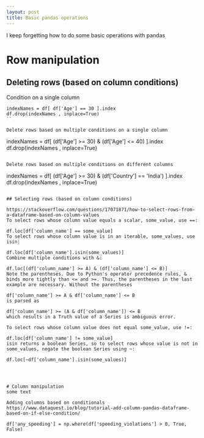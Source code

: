 ```yaml
---
layout: post
title: Basic pandas operations
---
```


I keep forgetting how to do some basic operations with pandas


# Row manipulation

## Deleting rows (based on column conditions)

Condition on a single column
```
indexNames = df[ df['Age'] == 30 ].index
df.drop(indexNames , inplace=True)
``

Delete rows based on multiple conditions on a single column
```
indexNames = df[ (df['Age'] >= 30) & (df['Age'] <= 40) ].index
df.drop(indexNames , inplace=True)
```

Delete rows based on multiple conditions on different columns
```
indexNames = df[ (df['Age'] >= 30) & (df['Country'] == 'India') ].index
df.drop(indexNames , inplace=True)
```

## Selecting rows (based on column conditions)

https://stackoverflow.com/questions/17071871/how-to-select-rows-from-a-dataframe-based-on-column-values
To select rows whose column value equals a scalar, some_value, use ==:

df.loc[df['column_name'] == some_value]
To select rows whose column value is in an iterable, some_values, use isin:

df.loc[df['column_name'].isin(some_values)]
Combine multiple conditions with &:

df.loc[(df['column_name'] >= A) & (df['column_name'] <= B)]
Note the parentheses. Due to Python's operator precedence rules, & binds more tightly than <= and >=. Thus, the parentheses in the last example are necessary. Without the parentheses

df['column_name'] >= A & df['column_name'] <= B
is parsed as

df['column_name'] >= (A & df['column_name']) <= B
which results in a Truth value of a Series is ambiguous error.

To select rows whose column value does not equal some_value, use !=:

df.loc[df['column_name'] != some_value]
isin returns a boolean Series, so to select rows whose value is not in some_values, negate the boolean Series using ~:

df.loc[~df['column_name'].isin(some_values)]




# Column manipulation
some text

Adding columns based on conditionals
https://www.dataquest.io/blog/tutorial-add-column-pandas-dataframe-based-on-if-else-condition/

df['any_speeding'] = np.where(df['speeding_violations'] > 0, True, False)
